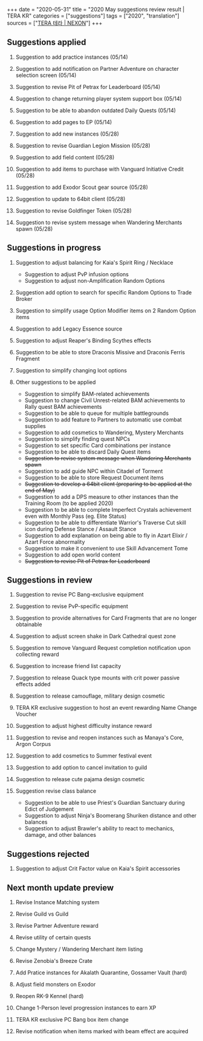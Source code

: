 +++
date = "2020-05-31"
title = "2020 May suggestions review result | TERA KR"
categories = ["suggestions"]
tags = ["2020", "translation"]
sources = ["[TERA 테라 | NEXON](http://tera.nexon.com/news/gmnote/View.aspx?n4PageNo=1&n4ArticleSN=475)"]
+++

## Suggestions applied

1. Suggestion to add practice instances (05/14)

2. Suggestion to add notification on Partner Adventure on character selection screen (05/14)

3. Suggestion to revise Pit of Petrax for Leaderboard (05/14)

4. Suggestion to change returning player system support box (05/14)

5. Suggestion to be able to abandon outdated Daily Quests (05/14)

6. Suggestion to add pages to EP (05/14)

7. Suggestion to add new instances (05/28)

8. Suggestion to revise Guardian Legion Mission (05/28)

9. Suggestion to add field content (05/28)

10. Suggestion to add items to purchase with Vanguard Initiative Credit (05/28)

11. Suggestion to add Exodor Scout gear source (05/28)

12. Suggestion to update to 64bit client (05/28)

13. Suggestion to revise Goldfinger Token (05/28)

14. Suggestion to revise system message when Wandering Merchants spawn (05/28)

## Suggestions in progress

1. Suggestion to adjust balancing for Kaia's Spirit Ring / Necklace

    - Suggestion to adjust PvP infusion options
    - Suggestion to adjust non-Amplification Random Options

2. Suggestion add option to search for specific Random Options to Trade Broker

3. Suggestion to simplify usage Option Modifier items on 2 Random Option items

4. Suggestion to add Legacy Essence source

5. Suggestion to adjust Reaper's Binding Scythes effects

6. Suggestion to be able to store Draconis Missive and Draconis Ferris Fragment

7. Suggestion to simplify changing loot options

8. Other suggestions to be applied

    - Suggestion to simplify BAM-related achievements
    - Suggestion to change Civil Unrest-related BAM achievements to Rally quest BAM achievements
    - Suggestion to be able to queue for multiple battlegrounds
    - Suggestion to add feature to Partners to automatic use combat supplies
    - Suggestion to add cosmetics to Wandering, Mystery Merchants
    - Suggestion to simplify finding quest NPCs
    - Suggestion to set specific Card combinations per instance
    - Suggestion to be able to discard Daily Quest items
    - ~~Suggestion to revise system message when Wandering Merchants spawn~~
    - Suggestion to add guide NPC within Citadel of Torment
    - Suggestion to be able to store Request Document items
    - ~~Suggestion to develop a 64bit client (preparing to be applied at the end of May)~~
    - Suggestion to add a DPS measure to other instances than the Training Room (to be applied 2020)
    - Suggestion to be able to complete Imperfect Crystals achievement even with Monthly Pass (eg. Elite Status)
    - Suggestion to be able to differentiate Warrior's Traverse Cut skill icon during Defense Stance / Assault Stance
    - Suggestion to add explanation on being able to fly in Azart Elixir / Azart Force abnormality
    - Suggestion to make it convenient to use Skill Advancement Tome
    - Suggestion to add open world content
    - ~~Suggestion to revise Pit of Petrax for Leaderboard~~

## Suggestions in review

1. Suggestion to revise PC Bang-exclusive equipment

2. Suggestion to revise PvP-specific equipment

3. Suggestion to provide alternatives for Card Fragments that are no longer obtainable

4. Suggestion to adjust screen shake in Dark Cathedral quest zone

5. Suggestion to remove Vanguard Request completion notification upon collecting reward

6. Suggestion to increase friend list capacity

7. Suggestion to release Quack type mounts with crit power passive effects added

8. Suggestion to release camouflage, military design cosmetic

9. TERA KR exclusive suggestion to host an event rewarding Name Change Voucher

10. Suggestion to adjust highest difficulty instance reward

11. Suggestion to revise and reopen instances such as Manaya's Core, Argon Corpus

12. Suggestion to add cosmetics to Summer festival event

13. Suggestion to add option to cancel invitation to guild

14. Suggestion to release cute pajama design cosmetic

15. Suggestion revise class balance

    - Suggestion to be able to use Priest's Guardian Sanctuary during Edict of Judgement
    - Suggestion to adjust Ninja's Boomerang Shuriken distance and other balances
    - Suggestion to adjust Brawler's ability to react to mechanics, damage, and other balances

## Suggestions rejected

1. Suggestion to adjust Crit Factor value on Kaia's Spirit accessories

## Next month update preview

1. Revise Instance Matching system

2. Revise Guild vs Guild

3. Revise Partner Adventure reward

4. Revise utility of certain quests

5. Change Mystery / Wandering Merchant item listing

6. Revise Zenobia's Breeze Crate

7. Add Pratice instances for Akalath Quarantine, Gossamer Vault (hard)

8. Adjust field monsters on Exodor

9. Reopen RK-9 Kennel (hard)

10. Change 1-Person level progression instances to earn XP

11. TERA KR exclusive PC Bang box item change

12. Revise notification when items marked with beam effect are acquired
